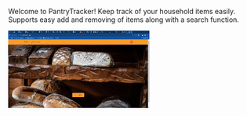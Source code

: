 Welcome to PantryTracker! Keep track of your household items easily. Supports easy add and removing of items along with a search function.

![Showcase](PantryTracker.gif)
